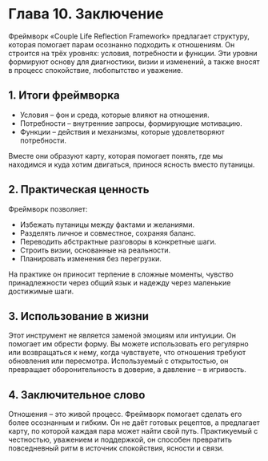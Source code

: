 # Глава 10. Заключение

Фреймворк «Couple Life Reflection Framework» предлагает структуру, которая помогает парам осознанно подходить к отношениям. Он строится на трёх уровнях: условия, потребности и функции. Эти уровни формируют основу для диагностики, визии и изменений, а также вносят в процесс спокойствие, любопытство и уважение.

## 1. Итоги фреймворка

- Условия – фон и среда, которые влияют на отношения.
- Потребности – внутренние запросы, формирующие мотивацию.
- Функции – действия и механизмы, которые удовлетворяют потребности.

Вместе они образуют карту, которая помогает понять, где мы находимся и куда хотим двигаться, принося ясность вместо путаницы.

## 2. Практическая ценность

Фреймворк позволяет:

- Избежать путаницы между фактами и желаниями.
- Разделять личное и совместное, сохраняя баланс.
- Переводить абстрактные разговоры в конкретные шаги.
- Строить визии, основанные на реальности.
- Планировать изменения без перегрузки.

На практике он приносит терпение в сложные моменты, чувство принадлежности через общий язык и надежду через маленькие достижимые шаги.

## 3. Использование в жизни

Этот инструмент не является заменой эмоциям или интуиции. Он помогает им обрести форму. Вы можете использовать его регулярно или возвращаться к нему, когда чувствуете, что отношения требуют обновления или пересмотра. Используемый с открытостью, он превращает оборонительность в доверие, а давление – в игривость.

## 4. Заключительное слово

Отношения – это живой процесс. Фреймворк помогает сделать его более осознанным и гибким. Он не даёт готовых рецептов, а предлагает карту, по которой каждая пара может найти свой путь. Практикуемый с честностью, уважением и поддержкой, он способен превратить повседневный ритм в источник спокойствия, ясности и связи.
